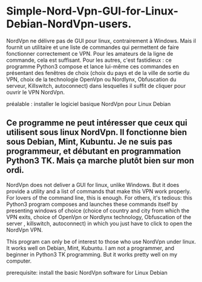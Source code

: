 # Simple-Nord-Vpn-GUI-for-Linux-Debian-NordVpn-users.
NordVpn ne délivre pas de GUI pour linux, contrairement à Windows. Mais il fournit un utilitaire et une liste de commandes qui permettent de faire fonctionner correctement ce VPN. Pour les amateurs de la ligne de commande, cela est suffisant.
Pour les autres, c'est fastidieux : ce programme Python3 compose et lance lui-même ces commandes en présentant des fenêtres de choix (choix du pays et de la ville de sortie du VPN, choix de la technologie OpenVpn ou Nordlynx, Obfuscation du serveur, Killswitch, autoconnect) dans lesquelles il suffit de cliquer pour ouvrir le VPN NordVpn.

préalable : installer le logiciel basique NordVpn pour Linux Debian

Ce programme ne peut intéresser que ceux qui utilisent sous linux NordVpn. Il fonctionne bien sous Debian, Mint, Kubuntu.
Je ne suis pas programmeur, et débutant en programmation Python3 TK. Mais ça marche plutôt bien sur mon ordi.
------------------------------------------------------------------------
NordVpn does not deliver a GUI for linux, unlike Windows. But it does provide a utility and a list of commands that make this VPN work properly. For lovers of the command line, this is enough.
For others, it's tedious: this Python3 program composes and launches these commands itself by presenting windows of choice (choice of country and city from which the VPN exits, choice of OpenVpn or Nordlynx technology, Obfuscation of the server , killswitch, autoconnect) in which you just have to click to open the NordVpn VPN.

This program can only be of interest to those who use NordVpn under linux. It works well on Debian, Mint, Kubuntu.
I am not a programmer, and beginner in Python3 TK programming. But it works pretty well on my computer.
 
prerequisite: install the basic NordVpn software for Linux Debian
